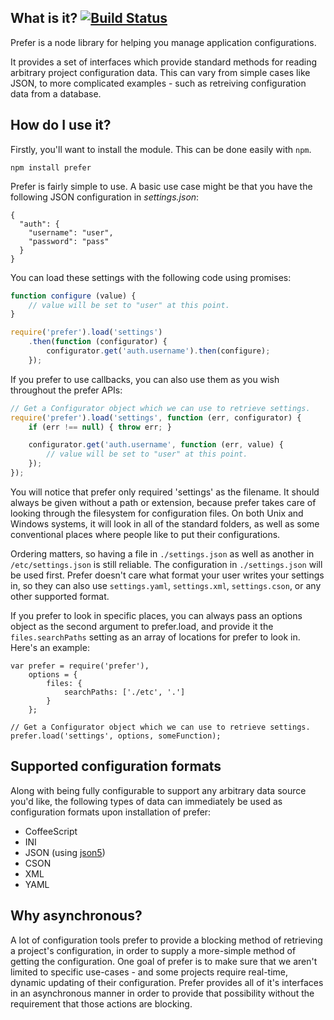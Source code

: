 What is it? [![Build Status](https://circleci.com/gh/LimpidTech/prefer.py.svg?branch=master)](https://circleci.com/gh/LimpidTech/prefer.py)
-----------

Prefer is a node library for helping you manage application configurations.

It provides a set of interfaces which provide standard methods for
reading arbitrary project configuration data. This can vary from simple cases
like JSON, to more complicated examples - such as retreiving configuration data
from a database.


How do I use it?
----------------

Firstly, you'll want to install the module. This can be done easily with `npm`.

    npm install prefer

Prefer is fairly simple to use. A basic use case might be that you have the
following JSON configuration in *settings.json*:

    {
      "auth": {
        "username": "user",
        "password": "pass"
      }
    }

You can load these settings with the following code using promises:

```javascript
function configure (value) {
    // value will be set to "user" at this point.
}

require('prefer').load('settings')
    .then(function (configurator) {
        configurator.get('auth.username').then(configure);
    });
```


If you prefer to use callbacks, you can also use them as you wish throughout
the prefer APIs:

```javascript
// Get a Configurator object which we can use to retrieve settings.
require('prefer').load('settings', function (err, configurator) {
    if (err !== null) { throw err; }

    configurator.get('auth.username', function (err, value) {
        // value will be set to "user" at this point.
    });
});
```

You will notice that prefer only required 'settings' as the filename. It should
always be given without a path or extension, because prefer takes care of
looking through the filesystem for configuration files. On both Unix and
Windows systems, it will look in all of the standard folders, as well as some
conventional places where people like to put their configurations.

Ordering matters, so having a file in `./settings.json` as well as another in
`/etc/settings.json` is still reliable. The configuration in `./settings.json`
will be used first. Prefer doesn't care what format your user writes your
settings in, so they can also use `settings.yaml`, `settings.xml`,
`settings.cson`, or any other supported format.

If you prefer to look in specific places, you can always pass an options object
as the second argument to prefer.load, and provide it the `files.searchPaths`
setting as an array of locations for prefer to look in. Here's an example:

    var prefer = require('prefer'),
        options = {
            files: {
                searchPaths: ['./etc', '.']
            }
        };

    // Get a Configurator object which we can use to retrieve settings.
    prefer.load('settings', options, someFunction);


Supported configuration formats
-------------------------------

Along with being fully configurable to support any arbitrary data source you'd
like, the following types of data can immediately be used as configuration formats
upon installation of prefer:

- CoffeeScript
- INI
- JSON (using [json5][j5])
- CSON
- XML
- YAML


Why asynchronous?
----------------

A lot of configuration tools prefer to provide a blocking method of retrieving
a project's configuration, in order to supply a more-simple method of getting
the configuration. One goal of prefer is to make sure that we aren't
limited to specific use-cases - and some projects require real-time, dynamic
updating of their configuration. Prefer provides all of it's interfaces in an
asynchronous manner in order to provide that possibility without the requirement
that those actions are blocking.



[cov]: http://monokro.me/projects/prefer/coverage.html
[bs]: https://travis-ci.org/LimpidTech/prefer.png?branch=master "Build Status"
[j5]: http://json5.org/ "json5 - JSON for the ES5 era"
